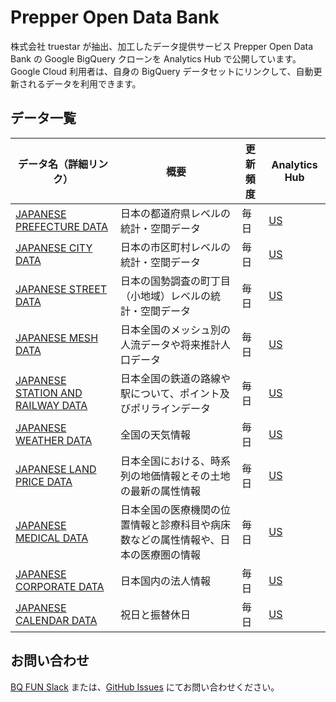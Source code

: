 # Prepper Open Data Bank

株式会社 truestar が抽出、加工したデータ提供サービス Prepper Open Data Bank の Google BigQuery クローンを Analytics Hub で公開しています。
Google Cloud 利用者は、自身の BigQuery データセットにリンクして、自動更新されるデータを利用できます。

## データ一覧

| データ名（詳細リンク）                                                                       | 概要                                        | 更新頻度 | Analytics Hub                                                                                                                                                  |
|-----------------------------------------------------------------------------------|-------------------------------------------|----|----------------------------------------------------------------------------------------------------------------------------------------------------------------|
| [JAPANESE PREFECTURE DATA](https://podb.truestar.co.jp/archives/pref-data)         | 日本の都道府県レベルの統計・空間データ                       | 毎日 | [US](https://console.cloud.google.com/bigquery/analytics-hub/discovery/projects/jpdata/locations/us/dataExchanges/podb__us/listings/japanese_prefecture_data)          |
| [JAPANESE CITY DATA](https://podb.truestar.co.jp/archives/city-data)              | 日本の市区町村レベルの統計・空間データ                       | 毎日 | [US](https://console.cloud.google.com/bigquery/analytics-hub/discovery/projects/jpdata/locations/us/dataExchanges/podb__us/listings/japanese_city_data)                |
| [JAPANESE STREET DATA](https://podb.truestar.co.jp/archives/str-data)             | 日本の国勢調査の町丁目（小地域）レベルの統計・空間データ              | 毎日 | [US](https://console.cloud.google.com/bigquery/analytics-hub/discovery/projects/jpdata/locations/us/dataExchanges/podb__us/listings/japanese_street_data)              |
| [JAPANESE MESH DATA](https://podb.truestar.co.jp/archives/mesh-data)              | 日本全国のメッシュ別の人流データや将来推計人口データ                | 毎日 | [US](https://console.cloud.google.com/bigquery/analytics-hub/discovery/projects/jpdata/locations/us/dataExchanges/podb__us/listings/japanese_mesh_data)                |
| [JAPANESE STATION AND RAILWAY DATA](https://podb.truestar.co.jp/archives/sr-data) | 日本全国の鉄道の路線や駅について、ポイント及びポリラインデータ           | 毎日 | [US](https://console.cloud.google.com/bigquery/analytics-hub/discovery/projects/jpdata/locations/us/dataExchanges/podb__us/listings/japanese_station_and_railway_data) |
| [JAPANESE WEATHER DATA](https://podb.truestar.co.jp/archives/weather-data)        | 全国の天気情報                                   | 毎日 | [US](https://console.cloud.google.com/bigquery/analytics-hub/discovery/projects/jpdata/locations/us/dataExchanges/podb__us/listings/japanese_weather_data)             |
| [JAPANESE LAND PRICE DATA](https://podb.truestar.co.jp/archives/land-price-data)  | 日本全国における、時系列の地価情報とその土地の最新の属性情報            | 毎日 | [US](https://console.cloud.google.com/bigquery/analytics-hub/discovery/projects/jpdata/locations/us/dataExchanges/podb__us/listings/japanese_land_price_data)          |
| [JAPANESE MEDICAL DATA](https://podb.truestar.co.jp/archives/medical-data)        | 日本全国の医療機関の位置情報と診療科目や病床数などの属性情報や、日本の医療圏の情報 | 毎日 | [US](https://console.cloud.google.com/bigquery/analytics-hub/discovery/projects/jpdata/locations/us/dataExchanges/podb__us/listings/japanese_medical_data)             |
| [JAPANESE CORPORATE DATA](https://podb.truestar.co.jp/archives/corp-data)         | 日本国内の法人情報                                 | 毎日 | [US](https://console.cloud.google.com/bigquery/analytics-hub/discovery/projects/jpdata/locations/us/dataExchanges/podb__us/listings/japanese_corporate_data)           |
| [JAPANESE CALENDAR DATA](https://podb.truestar.co.jp/archives/cal-data)           | 祝日と振替休日                                   | 毎日 | [US](https://console.cloud.google.com/bigquery/analytics-hub/discovery/projects/jpdata/locations/us/dataExchanges/podb__us/listings/japanese_calendar_data)            |

## お問い合わせ
[BQ FUN Slack](https://bqfun.jp/docs/#slack) または、[GitHub Issues](https://github.com/bqfun/jpdata/issues) にてお問い合わせください。
